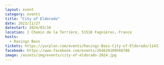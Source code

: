 ```yaml
---
layout: event
category: events
title: "City of Eldorado"
date: 2023/11/27
datestart: 2024/03/16
location: 1 Chemin de la Terrière, 51510 Fagnières, France
hosts:
  - Ravingz Bass
tickets: https://yurplan.com/events/Ravingz-Bass-City-of-Eldorado/114336
facebook: https://www.facebook.com/events/264620109566786
image: /assets/img/events/city-of-eldorado-2024.jpg
---
```

